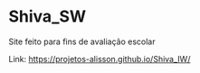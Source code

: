 # Shiva_SW
Site feito para fins de avaliação escolar

Link: https://projetos-alisson.github.io/Shiva_IW/

